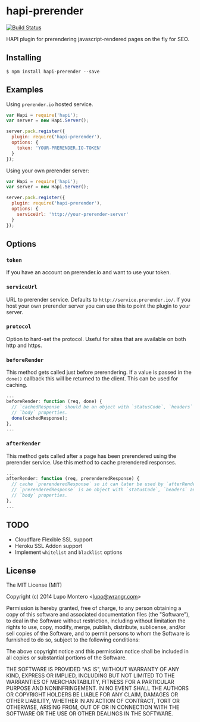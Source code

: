 # hapi-prerender

[![Build Status](https://travis-ci.org/wrangr/hapi-prerender.png)](https://travis-ci.org/wrangr/hapi-prerender)

HAPI plugin for prerendering javascript-rendered pages on the fly for SEO.

## Installing

`$ npm install hapi-prerender --save`

## Examples

Using `prerender.io` hosted service.

```js
var Hapi = require('hapi');
var server = new Hapi.Server();

server.pack.register({
  plugin: require('hapi-prerender'),
  options: {
    token: 'YOUR-PRERENDER.IO-TOKEN'
  }
});
```

Using your own prerender server:

```js
var Hapi = require('hapi');
var server = new Hapi.Server();

server.pack.register({
  plugin: require('hapi-prerender'),
  options: {
    serviceUrl: 'http://your-prerender-server'
  }
});
```

## Options

### `token`

If you have an account on prerender.io and want to use your token.

### `serviceUrl`

URL to prerender service. Defaults to `http://service.prerender.io/`. If you
host your own prerender server you can use this to point the plugin to your
server.

### `protocol`

Option to hard-set the protocol. Useful for sites that are available on both
http and https.

### `beforeRender`

This method gets called just before prerendering. If a value is passed in the
`done()` callback this will be returned to the client. This can be used for
caching.

```js
...
beforeRender: function (req, done) {
  // `cachedResponse` should be an object with `statusCode`, `headers` and
  // `body` properties.
  done(cachedResponse);
},
...
```

### `afterRender`

This method gets called after a page has been prerendered using the prerender
service. Use this method to cache prerendered responses.

```js
...
afterRender: function (req, prerenderedResponse) {
  // cache `prerenderedResponse` so it can later be used by `afterRender`.
  // `prerenderedResponse` is an object with `statusCode`, `headers` and
  // `body` properties.
},
...
```

## TODO

* Cloudflare Flexible SSL support
* Heroku SSL Addon support
* Implement `whitelist` and `blacklist` options

## License

The MIT License (MIT)

Copyright (c) 2014 Lupo Montero &lt;lupo@wrangr.com&gt;

Permission is hereby granted, free of charge, to any person obtaining a copy
of this software and associated documentation files (the "Software"), to deal
in the Software without restriction, including without limitation the rights
to use, copy, modify, merge, publish, distribute, sublicense, and/or sell
copies of the Software, and to permit persons to whom the Software is
furnished to do so, subject to the following conditions:

The above copyright notice and this permission notice shall be included in
all copies or substantial portions of the Software.

THE SOFTWARE IS PROVIDED "AS IS", WITHOUT WARRANTY OF ANY KIND, EXPRESS OR
IMPLIED, INCLUDING BUT NOT LIMITED TO THE WARRANTIES OF MERCHANTABILITY,
FITNESS FOR A PARTICULAR PURPOSE AND NONINFRINGEMENT. IN NO EVENT SHALL THE
AUTHORS OR COPYRIGHT HOLDERS BE LIABLE FOR ANY CLAIM, DAMAGES OR OTHER
LIABILITY, WHETHER IN AN ACTION OF CONTRACT, TORT OR OTHERWISE, ARISING FROM,
OUT OF OR IN CONNECTION WITH THE SOFTWARE OR THE USE OR OTHER DEALINGS IN
THE SOFTWARE.
